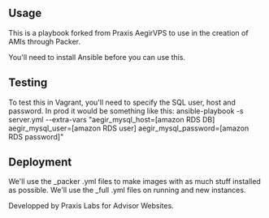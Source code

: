 Usage
-----

This is a playbook forked from Praxis AegirVPS to use in the creation of AMIs through Packer.

You'll need to install Ansible before you can use this.

Testing
-------

To test this in Vagrant, you'll need to specify the SQL user, host and password. In prod it would be something like this:
ansible-playbook -s server.yml --extra-vars "aegir_mysql_host=[amazon RDS DB] aegir_mysql_user=[amazon RDS user] aegir_mysql_password=[amazon RDS password]"

Deployment
----------

We'll use the  _packer .yml files to make images with as much stuff installed as possible. We'll use the _full .yml files on running and new instances.



Developped by Praxis Labs for Advisor Websites.
